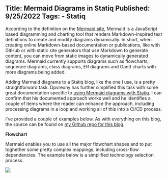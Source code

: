 Title: Mermaid Diagrams in Statiq
Published: 9/25/2022
Tags:
    - Statiq
---
According to the definition on the [Mermaid site](https://mermaid-js.github.io/mermaid/#/README), Mermaid is a JavaScript based diagramming and charting tool that renders Markdown-inspired text definitions to create and modify diagrams dynamically. In short, when creating online Markdown-based documentation or publications, like with GitHub or with static site generators that use Markdown to generate content, you can move from static images to dynamically generated diagrams. Mermaid currently supports diagrams such as flowcharts, sequence diagrams, class diagrams, ER diagrams and Gantt charts with more diagrams being added.

Adding Mermaid diagrams to a Statiq blog, like the one I use, is a pretty straightforward task. Dpvreony has further simplified this task with some great documentation specific to [using Mermaid diagrams with Statiq](https://www.dpvreony.com/articles/mermaid-with-statiq/). I can confirm that his documented approach works well and he identifies a couple of items where the reader can enhance the approach, including processing diagrams in a loop and working all of this into a CI/CD process.

I've provided a couple of examples below. As with everything on this blog, the source can be found on [my Github repo for this blog](https://github.com/thbst16/dotnet-statiq-beckshome-blog).

**Flowchart**

Mermaid enables you to use all the major flowchart shapes and to put toghether some pretty complex mappings, including cross-flow dependencies. The example below is a simplified technology selection process.

<img src="/img/mermaid/flowchart.svg"/>